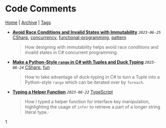 # Code Comments

[Home](../../README.md) | [Archive](../archive.md) | [Tags](../tags.md)

- __[Avoid Race Conditions and Invalid States with Immutability](../../src/2023/6/25/avoid_race_condition_with_immutability/README.md)__
  _`2023-06-25`_
  [CSharp](../tags.md#CSharp), [concurrency](../tags.md#concurrency), [functional-programming](../tags.md#functional-programming), [pattern](../tags.md#pattern)

  > How designing with immutability helps avoid race conditions and invalid states in C# concurrent programming.
- __[Make a Python-Style `range` in C# with Tuples and Duck Typing](../../src/2023/6/24/python_style_range/README.md)__
  _`2023-06-24`_
  [CSharp](../tags.md#CSharp), [fun](../tags.md#fun)

  > How to take advantage of duck-typing in C# to turn a Tuple into a Python-style `range` which can be iterated over by `foreach`.
- __[Typing a Helper Function](../../src/2023/6/22/typing_a_helper_function/README.md)__
  _`2023-06-22`_
  [TypeScript](../tags.md#TypeScript)

  > How I typed a helper function for interface key manipulation, highlighting the usage of `infer` to retrieve a part of a longer string literal type.·

1